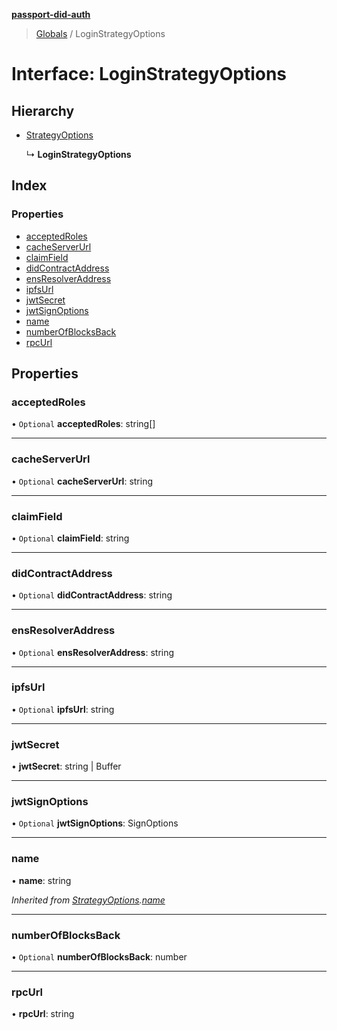 **[passport-did-auth](../README.md)**

> [Globals](../README.md) / LoginStrategyOptions

# Interface: LoginStrategyOptions

## Hierarchy

* [StrategyOptions](strategyoptions.md)

  ↳ **LoginStrategyOptions**

## Index

### Properties

* [acceptedRoles](loginstrategyoptions.md#acceptedroles)
* [cacheServerUrl](loginstrategyoptions.md#cacheserverurl)
* [claimField](loginstrategyoptions.md#claimfield)
* [didContractAddress](loginstrategyoptions.md#didcontractaddress)
* [ensResolverAddress](loginstrategyoptions.md#ensresolveraddress)
* [ipfsUrl](loginstrategyoptions.md#ipfsurl)
* [jwtSecret](loginstrategyoptions.md#jwtsecret)
* [jwtSignOptions](loginstrategyoptions.md#jwtsignoptions)
* [name](loginstrategyoptions.md#name)
* [numberOfBlocksBack](loginstrategyoptions.md#numberofblocksback)
* [rpcUrl](loginstrategyoptions.md#rpcurl)

## Properties

### acceptedRoles

• `Optional` **acceptedRoles**: string[]

___

### cacheServerUrl

• `Optional` **cacheServerUrl**: string

___

### claimField

• `Optional` **claimField**: string

___

### didContractAddress

• `Optional` **didContractAddress**: string

___

### ensResolverAddress

• `Optional` **ensResolverAddress**: string

___

### ipfsUrl

• `Optional` **ipfsUrl**: string

___

### jwtSecret

•  **jwtSecret**: string \| Buffer

___

### jwtSignOptions

• `Optional` **jwtSignOptions**: SignOptions

___

### name

•  **name**: string

*Inherited from [StrategyOptions](strategyoptions.md).[name](strategyoptions.md#name)*

___

### numberOfBlocksBack

• `Optional` **numberOfBlocksBack**: number

___

### rpcUrl

•  **rpcUrl**: string
